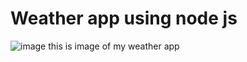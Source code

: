 # Weather app using node js
![image](https://github.com/amrutabakade/Weather-app/assets/131867195/24bb3dbd-3e0a-4338-8554-40a899d9cac0) this is image of my weather app

